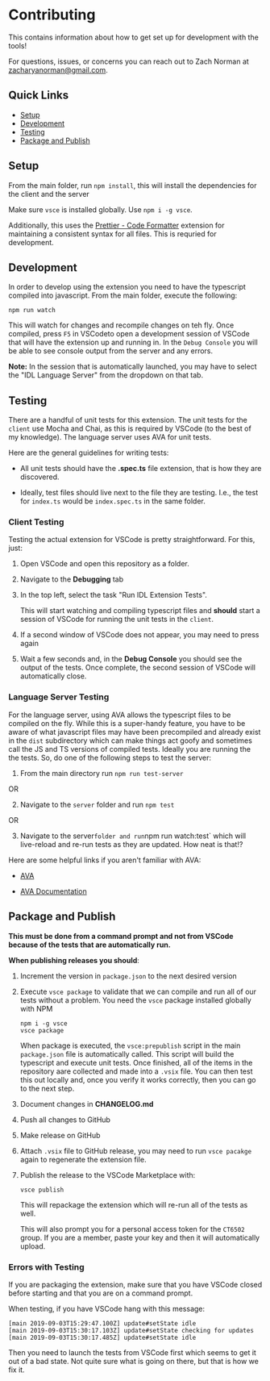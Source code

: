 # Contributing

This contains information about how to get set up for development with the tools!

For questions, issues, or concerns you can reach out to Zach Norman at zacharyanorman@gmail.com.

## Quick Links

- [Setup](#setup)
- [Development](#development)
- [Testing](#testing)
- [Package and Publish](#package-and-publish)

## Setup

From the main folder, run `npm install`, this will install the dependencies for the client and the server

Make sure `vsce` is installed globally. Use `npm i -g vsce`.

Additionally, this uses the [Prettier - Code Formatter](https://marketplace.visualstudio.com/items?itemName=esbenp.prettier-vscode) extension for maintaining a consistent syntax for all files. This is requried for development.

## Development

In order to develop using the extension you need to have the typescript compiled into javascript. From the main folder, execute the following:

```
npm run watch
```

This will watch for changes and recompile changes on teh fly. Once compiled, press `F5` in VSCodeto open a development session of VSCode that will have the extension up and running in. In the `Debug Console` you will be able to see console output from the server and any errors. 

**Note:** In the session that is automatically launched, you may have to select the "IDL Language Server" from the dropdown on that tab.


## Testing

There are a handful of unit tests for this extension. The unit tests for the `client` use Mocha and Chai, as this is required by VSCode (to the best of my knowledge). The language server uses AVA for unit tests.

Here are the general guidelines for writing tests:

- All unit tests should have the **.spec.ts** file extension, that is how they are discovered.

- Ideally, test files should live next to the file they are testing. I.e., the test for `index.ts` would be `index.spec.ts` in the same folder.

### Client Testing

Testing the actual extension for VSCode is pretty straightforward. For this, just:

1. Open VSCode and open this repository as a folder.

2. Navigate to the **Debugging** tab

3. In the top left, select the task "Run IDL Extension Tests".

    This will start watching and compiling typescript files and **should** start a session of VSCode for running the unit tests in the `client`.

4. If a second window of VSCode does not appear, you may need to press again

5. Wait a few seconds and, in the **Debug Console** you should see the output of the tests. Once complete, the second session of VSCode will automatically close.

### Language Server Testing

For the language server, using AVA allows the typescript files to be compiled on the fly. While this is a super-handy feature, you have to be aware of what javascript files may have been precompiled and already exist in the `dist` subdirectory which can make things act goofy and sometimes call the JS and TS versions of compiled tests. Ideally you are running the the tests. So, do one of the following steps to test the server:

1. From the main directory run `npm run test-server`

OR

2. Navigate to the `server` folder and run `npm test`

OR

3. Navigate to the server` folder and run `npm run watch:test` which will live-reload and re-run tests as they are updated. How neat is that!?

Here are some helpful links if you aren't familiar with AVA:

- [AVA](https://github.com/avajs/ava)

- [AVA Documentation](https://github.com/avajs/ava#documentation)


## Package and Publish

**This must be done from a command prompt and not from VSCode because of the tests that are automatically run.**

**When publishing releases you should**:

1. Increment the version in `package.json` to the next desired version

2. Execute `vsce package` to validate that we can compile and run all of our tests without a problem. You need the `vsce` package installed globally with NPM

    ```
    npm i -g vsce
    vsce package
    ```

    When package is executed, the `vsce:prepublish` script in the main `package.json` file is automatically called. This script will build the typescript and execute unit tests. Once finished, all of the items in the repository aare collected and made into a `.vsix` file. You can then test this out locally and, once you verify it works correctly, then you can go to the next step.

3. Document changes in **CHANGELOG.md**

4. Push all changes to GitHub

5. Make release on GitHub

6. Attach `.vsix` file to GitHub release, you may need to run `vsce pacakge` again to regenerate the extension file.

7. Publish the release to the VSCode Marketplace with:

    ```
    vsce publish
    ```

    This will repackage the extension which will re-run all of the tests as well.

    This will also prompt you for a personal access token for the `CT6502` group. If you are a member, paste your key and then it will automatically upload.

### Errors with Testing

If you are packaging the extension, make sure that you have VSCode closed before starting and that you are on a command prompt.

When testing, if you have VSCode hang with this message:

```
[main 2019-09-03T15:29:47.100Z] update#setState idle
[main 2019-09-03T15:30:17.103Z] update#setState checking for updates
[main 2019-09-03T15:30:17.485Z] update#setState idle
```

Then you need to launch the tests from VSCode first which seems to get it out of a bad state. Not quite sure what is going on there, but that is how we fix it.